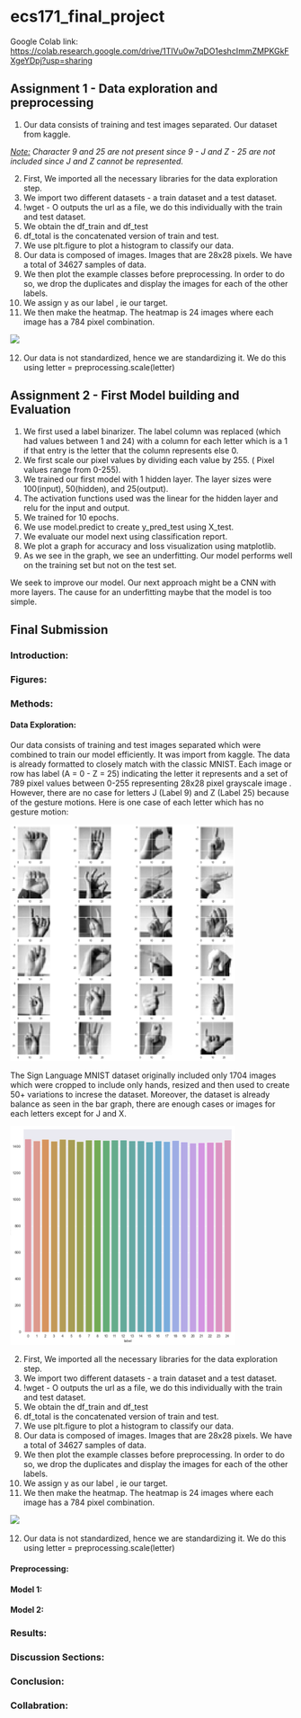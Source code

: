 # ecs171_final_project

Google Colab link: https://colab.research.google.com/drive/1TIVu0w7qDO1eshcImmZMPKGkFXgeYDpj?usp=sharing

## Assignment 1 - Data exploration and preprocessing

1. Our data consists of training and test images separated.
Our dataset from kaggle.

<t></t>*<u>Note:</u> Character 9 and 25 are not present since 9 - J and Z - 25 are not included since J and Z cannot be represented.*

2. First, We imported all the necessary libraries for the data exploration step.
3. We import two different datasets - a train dataset and a test dataset.
4. !wget - O outputs the url as a file, we do this individually with the train and test dataset.
5. We obtain the df_train and df_test
6. df_total is the concatenated version of train and test.
7. We use plt.figure to plot a histogram to classify our data.
8. Our data is composed of images. Images that are 28x28 pixels. We have a total of 34627 samples of data. 
9. We then plot the example classes before preprocessing. In order to do so, we drop the duplicates and display the images for each of the other labels.
10. We assign y as our label , ie our target.
11. We then make the heatmap. The heatmap is 24 images where each image has a 784 pixel combination. 
<img src="https://user-images.githubusercontent.com/70460449/202991165-d83a4b87-a9c0-4cb0-8a31-b5c646130d23.png" width="400"/>

12. Our data is not standardized, hence we are standardizing it. We do this using letter = preprocessing.scale(letter)


## Assignment 2 - First Model building and Evaluation

1. We first used a label binarizer. The label column was replaced (which had values between 1 and 24) with a column for each letter which is a 1 if that entry is the letter that the column represents else 0.
2. We first scale our pixel values by dividing each value by 255. ( Pixel values range from 0-255).
3. We trained our first model with 1 hidden layer. The layer sizes were 100(input), 50(hidden), and 25(output).
4. The activation functions used was the linear for the hidden layer and relu for the input and output.
5. We trained for 10 epochs.
6. We use model.predict to create y_pred_test using X_test.
7. We evaluate our model next using classification report.
8. We plot a graph for accuracy and loss visualization using matplotlib.
9. As we see in the graph, we see an underfitting. Our model performs well on the training set but not on the test set.

We seek to improve our model. Our next approach might be a CNN with more layers. The cause for an underfitting maybe that the model is too simple.

## Final Submission

### Introduction:

### Figures:

### Methods:
 #### Data Exploration:
 Our data consists of training and test images separated which were combined to train our model efficiently. It was import from kaggle. The data is already formatted to closely match with the classic MNIST. Each image or row has label (A = 0 - Z = 25) indicating the letter it represents and a set of 789 pixel values between 0-255 representing 28x28 pixel grayscale image . However, there are no case for letters J (Label 9) and Z (Label 25) because of the gesture motions. Here is one case of each letter which has no gesture motion: 
 
 <img src="https://github.com/hirenpateldotdev/ecs171_final_project/blob/main/letters.png?raw=true" width="400"/>
 
 The Sign Language MNIST dataset originally included only 1704 images which were cropped to include only hands, resized and then used to create 50+ variations to increse the dataset. Moreover, the dataset is already balance as seen in the bar graph, there are enough cases or images for each letters except for J and X.

<img src="https://github.com/hirenpateldotdev/ecs171_final_project/blob/main/Balance%20Dataset.png?raw=true" width="400"/>

2. First, We imported all the necessary libraries for the data exploration step.
3. We import two different datasets - a train dataset and a test dataset.
4. !wget - O outputs the url as a file, we do this individually with the train and test dataset.
5. We obtain the df_train and df_test
6. df_total is the concatenated version of train and test.
7. We use plt.figure to plot a histogram to classify our data.
8. Our data is composed of images. Images that are 28x28 pixels. We have a total of 34627 samples of data. 
9. We then plot the example classes before preprocessing. In order to do so, we drop the duplicates and display the images for each of the other labels.
10. We assign y as our label , ie our target.
11. We then make the heatmap. The heatmap is 24 images where each image has a 784 pixel combination. 
<img src="https://user-images.githubusercontent.com/70460449/202991165-d83a4b87-a9c0-4cb0-8a31-b5c646130d23.png" width="400"/>

12. Our data is not standardized, hence we are standardizing it. We do this using letter = preprocessing.scale(letter)


#### Preprocessing:

#### Model 1:

#### Model 2:
 
### Results:

### Discussion Sections:

### Conclusion:

### Collabration:


